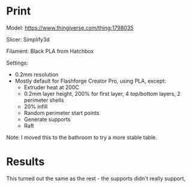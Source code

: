 # Print

Model: https://www.thingiverse.com/thing:1798035

Slicer: Simplify3d

Filament: Black PLA from Hatchbox

Settings:
- 0.2mm resolution
- Mostly default for Flashforge Creator Pro, using PLA, except:
    - Extruder heat at 200C
    - 0.2mm layer height, 200% for first layer, 4 top/bottom layers, 2 perimeter shells
    - 20% infill
    - Random perimeter start points
    - Generate supports
    - Raft

Note: I moved this to the bathroom to try a more stable table.

# Results

This turned out the same as the rest - the supports didn't really support,